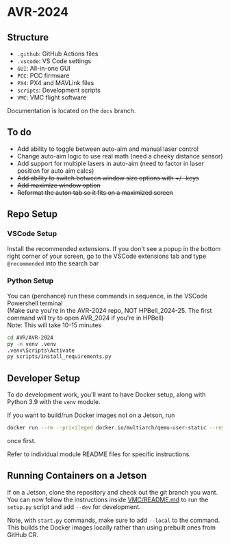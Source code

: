 # AVR-2024
<!--
## Project Management

For Bell employees and partners, work items are tracked on [Trello](https://trello.com/bellavr).
-->
## Structure

- `.github`: GitHub Actions files
- `.vscode`: VS Code settings
- `GUI`: All-in-one GUI
- `PCC`: PCC firmware
- `PX4`: PX4 and MAVLink files
- `scripts`: Development scripts
- `VMC`: VMC flight software

Documentation is located on the `docs` branch.

## To do
- Add ability to toggle between auto-aim and manual laser control
- Change auto-aim logic to use real math (need a cheeky distance sensor)
- Add support for multiple lasers in auto-aim (need to factor in laser position for auto aim calcs)
- ~~Add ability to switch between window size options with +/- keys~~
- ~~Add maximize window option~~
- ~~Reformat the auton tab so it fits on a maximized screen~~

## Repo Setup
<!--
All this should already be done

Clone the repository with submodules:

```bash
git clone --recurse-submodules https://github.com/bellflight/AVR-2022
cd AVR-2022
```

If you already have the repo cloned, run

```bash
git submodule update --init --recursive
```

to initialize and/or update the submodules.
-->
### VSCode Setup

<!--
We recommend setting `git.pullTags` to `false` in VS Code workspace settings
to prevent tag errors when doing `git pull`, along with installing the
recommended extensions.
-->
Install the recommended extensions. If you don't see a popup in the bottom right corner of your screen, go to the VSCode extensions tab and type `@recommended` into the search bar

### Python Setup

You can (perchance) run these commands in sequence, in the VSCode Powershell terminal <br/>
(Make sure you're in the AVR-2024 repo, NOT HPBell_2024-25. The first command will try to open AVR_2024 if you're in HPBell) <br/>
Note: This will take 10-15 minutes
```bash
cd AVR/AVR-2024
py -m venv .venv
.venv\Scripts\Activate
py scripts/install_requirements.py
```
<!--
My way or the high way (jk, I'm reducing visual clutter)

#### The long & hard way:
Create a Python 3.9 virtual environment (Make sure you're creating the venv in AVR-2024, not the parent repo):

```bash
py -m venv .venv # Windows
python3.9 -m venv .venv # Linux
```

Activate the virtual environment:

```powershell
.venv\Scripts\Activate # Windows
source .venv/bin/activate # Linux
```

Finally, you can install all the dependencies so you get autocomplete and type hinting:

```bash
python scripts/install_requirements.py
```
-->

## Developer Setup
<!-- All of this confuses me -->
To do development work, you'll want to have Docker setup, along with Python 3.9
with the `venv` module.

<!--
No Linux users on the team

If you need to install Python 3.9 on Linux, do the following:

```bash
sudo add-apt-repository ppa:deadsnakes/ppa
sudo apt install python3-pip python3.9 python3.9-venv
sudo -H python3.9 -m pip install pip wheel --upgrade
```
-->
If you want to build/run Docker images not on a Jetson, run

```bash
docker run --rm --privileged docker.io/multiarch/qemu-user-static --reset -p yes
```

once first.

Refer to individual module README files for specific instructions.

## Running Containers on a Jetson

If on a Jetson, clone the repository and check out the git branch you want.
You can now follow the instructions inside
[VMC/README.md](VMC/README.md) to run the `setup.py`
script and add `--dev` for development.

Note, with `start.py` commands, make sure to add `--local` to the command.
This builds the Docker images locally rather than using prebuilt ones from GitHub CR.
